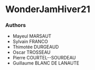 # WonderJamHiver21

### Authors
- Mayeul MARSAUT
- Sylvain FRANCO
- Thimotée DURGEAUD
- Oscar TROSSEAU
- Pierre COURTEL--SOURDEAU
- Guillaume BLANC DE LANAUTE